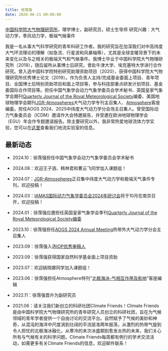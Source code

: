 ```yaml
---
title: 徐霈强 
date: 2020-06-21 00:00:00
---
```

[中国科学院大气物理研究所](http://www.iap.ac.cn/)，理学博士，副研究员，硕士生导师
研究兴趣：大气动力学，季风动力学，极端气候事件

我是一名从事大气科学研究的青年科研工作者。我的研究旨在加深我们对中高纬度大气环流理论的理解（如急流、行星波和风暴轴等），尤其是全球变暖背景下的未来变化以及与之相关的极端天气和气候事件。我博士毕业于中国科学院大气物理研究所（2019），随后留所从事博士后研究，曾赴牛津大学、埃克塞特大学进行合作研究。曾入选中国科学院特别研究助理资助项目（2020），获得中国科学院大气物理研究所优秀博士论文（2019）。作为负责人主持/完成基金委面上项目、青年项目、全国博士后特别资助项目和面上项目等，参与科技部重点研发计划项目、基金委国际合作项目等。担任中国气象学会动力气象学委员会学术秘书、英国皇家气象学会期刊[Quarterly Journal of the Royal Meteorological Society](https://rmets.onlinelibrary.wiley.com/hub/journal/1477870X/editorial-board/editorial-board)编委、美国地球物理学会期刊[JGR-Atmospheres](https://agupubs.onlinelibrary.wiley.com/hub/journal/21698996/call-for-papers/si-2024-000624)大气动力学专刊主召集人、[Atmosphere](https://www.mdpi.com/journal/atmosphere/special_issues/SA29V8X5NR)客座编委。担任AOGS 2024、2025中纬度大气动力学分会场主召集人。曾受国际动力气象委员会（ICDM）邀请作大会特邀报告，并受邀在欧洲地球物理学会（EGU）年会作专题邀请报告。除主要研究以外，我非常热爱地球流体力学实验，您可以在[这里](http://www.njugfd.org/home.html)查看我们地流实验室的信息。

## 最新动态
- 2024.10：徐霈强担任中国气象学会动力气象学委员会学术秘书

- 2024.08：欢迎王子涵、韩林君和曹云飞同学加入课题组！

- 2024.07：[JGR-Atmospheres](https://agupubs.onlinelibrary.wiley.com/hub/journal/21698996/call-for-papers/si-2024-000624)正召集中纬度大气动力学和极端天气事件专刊，欢迎投稿！
  
- 2024.03：[IAMAS国际动力气象学委员会2024年研讨会](https://icdm2024.nju.edu.cn/#/)将于10月在南京召开，欢迎投稿！

- 2024.01：徐霈强应邀担任英国皇家气象学会季刊[Quarterly Journal of the Royal Meteorological Society编委](https://rmets.onlinelibrary.wiley.com/hub/journal/1477870X/editorial-board/editorial-board)

- 2023.10：徐霈强担任[AOGS 2024 Annual Meeting](https://www.asiaoceania.org/aogs2024/public.asp?page=home.asp)热带外大气动力学分会主召集人

- 2023.09：徐霈强入选[IOP优秀审稿人](https://accreditations.ioppublishing.org/ce288510-4238-420a-870b-e4b549fd4134#gs.50kyb9)

- 2023.09：徐霈强获得国家自然科学基金面上项目资助

- 2023.07：欢迎姚晓娜同学加入课题组！

- 2023.06：徐霈强担任Atmosphere特刊"[北极海冰-气相互作用及影响](https://www.mdpi.com/journal/atmosphere/special_issues/SA29V8X5NR)"客座编辑

- 2022.11：徐霈强晋升为副研究员

- 2021.06：请关注我们新创立的科研社团Climate Friends！Climate Friends是由中国科学院大气物理研究所的青年研究人员创立的科研社团，旨在为气候领域的青年学者提供一个自由讨论的交流平台。自然赋予了气候的美妙和神奇，从混沌的海洋中尺度涡到壮阔的平流层准两年振荡，从激烈的热带气旋到令人担忧的北极海冰融化，从寒冷的末次冰盛期到愈发炎热的未来，我们关心所有与气候有关的科学问题。Climate Friends每周都有例行的学术交流活动，如需更多有关Climate Friends的信息，欢迎邮件联系！


